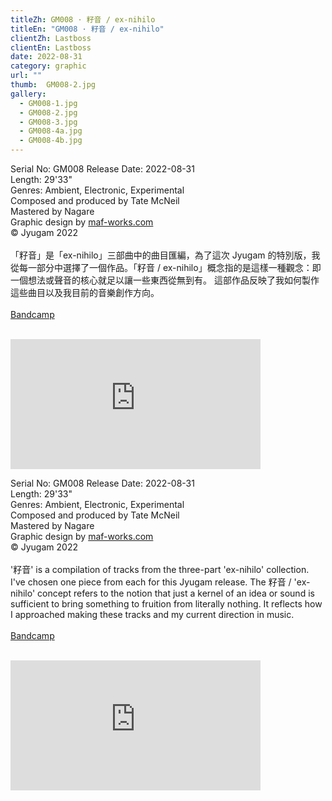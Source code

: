 ```yaml
---
titleZh: GM008 · 籽音 / ex​-​nihilo
titleEn: "GM008 · 籽音 / ex​-​nihilo"
clientZh: Lastboss
clientEn: Lastboss
date: 2022-08-31
category: graphic
url: ""
thumb:  GM008-2.jpg
gallery:
  - GM008-1.jpg
  - GM008-2.jpg
  - GM008-3.jpg
  - GM008-4a.jpg
  - GM008-4b.jpg  
---
```


Serial No: GM008 
Release Date: 2022-08-31<br>
Length: 29'33"<br>
Genres: Ambient, Electronic, Experimental<br>
Composed and produced by Tate McNeil<br>
Mastered by Nagare<br>
Graphic design by [maf-works.com](https://maf-works.com)<br>
© Jyugam 2022
<br><br>
「籽音」是「ex-nihilo」三部曲中的曲目匯編，為了這次 Jyugam 的特別版，我從每一部分中選擇了一個作品。「籽音 / ex-nihilo」概念指的是這樣一種觀念：即一個想法或聲音的核心就足以讓一些東西從無到有。 這部作品反映了我如何製作這些曲目以及我目前的音樂創作方向。
<br><br>
[Bandcamp](https://jyugam.bandcamp.com/album/afterimages-from-yesterday-2)
<br><br>
<iframe style="border: 0; width: 400px; height: 208px;" src="https://bandcamp.com/EmbeddedPlayer/album=2516949235/size=large/bgcol=ffffff/linkcol=333333/artwork=none/transparent=true/" seamless><a href="https://jyugam.bandcamp.com/album/afterimages-from-yesterday-2">Afterimages From Yesterday / 昨日的殘影 by mafmadmaf, Yu Hein</a></iframe>

<!-- lang -->

Serial No: GM008 
Release Date: 2022-08-31<br>
Length: 29'33"<br>
Genres: Ambient, Electronic, Experimental<br>
Composed and produced by Tate McNeil<br>
Mastered by Nagare<br>
Graphic design by [maf-works.com](https://maf-works.com)<br>
© Jyugam 2022
<br><br>
'籽音' is a compilation of tracks from the three-part 'ex-nihilo' collection. I've chosen one piece from each for this Jyugam release.
The 籽音 / 'ex-nihilo' concept refers to the notion that just a kernel of an idea or sound is sufficient to bring something to fruition from literally nothing. It reflects how I approached making these tracks and my current direction in music.
<br><br>
[Bandcamp](https://jyugam.bandcamp.com/album/afterimages-from-yesterday-2)
<br><br>
<iframe style="border: 0; width: 400px; height: 208px;" src="https://bandcamp.com/EmbeddedPlayer/album=2516949235/size=large/bgcol=ffffff/linkcol=333333/artwork=none/transparent=true/" seamless><a href="https://jyugam.bandcamp.com/album/afterimages-from-yesterday-2">Afterimages From Yesterday / 昨日的殘影 by mafmadmaf, Yu Hein</a></iframe>